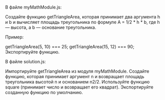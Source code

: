 В файле myMathModule.js:

Создайте функцию getTriangleArea, 
которая принимает два аргумента h и b и вычисляет площадь 
треугольника по формуле A = 1/2 * h * b, где h — высота, а b — основание треугольника.

Пример:

getTriangleArea(5, 10) === 25;
getTriangleArea(15, 12) === 90;
Экспортируйте функцию.

В файле solution.js:

Импортируйте getTriangleArea из модуля myMathModule.
Создайте функцию, которая принимает аргумент n и возвращает площадь 
треугольника высотой n и основанием n2/2. Используйте функцию square (принимает число и возвращает его квадрат).
Экспортируйте созданную функцию по умолчанию.
